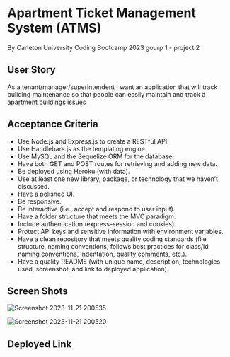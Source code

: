 # Apartment Ticket Management System (ATMS)
By Carleton University Coding Bootcamp 2023 gourp 1 - project 2

## User Story
As a tenant/manager/superintendent 
I want an application that will track building maintenance 
so that people can easily maintain and track a apartment buildings issues 

## Acceptance Criteria
- Use Node.js and Express.js to create a RESTful API.
- Use Handlebars.js as the templating engine.
- Use MySQL and the Sequelize ORM for the database.
- Have both GET and POST routes for retrieving and adding new data.
- Be deployed using Heroku (with data).
- Use at least one new library, package, or technology that we haven’t discussed.
- Have a polished UI.
- Be responsive.
- Be interactive (i.e., accept and respond to user input).
- Have a folder structure that meets the MVC paradigm.
- Include authentication (express-session and cookies).
- Protect API keys and sensitive information with environment variables.
- Have a clean repository that meets quality coding standards (file structure, naming conventions, follows best practices for class/id naming conventions, indentation, quality comments, etc.).
- Have a quality README (with unique name, description, technologies used, screenshot, and link to deployed application).

## Screen Shots
![Screenshot 2023-11-21 200535](https://github.com/bestedt/purpleturtle-Appartment-Management/assets/139821441/c5f7deb7-b433-4e46-9225-1ddbb4672482)

![Screenshot 2023-11-21 200520](https://github.com/bestedt/purpleturtle-Appartment-Management/assets/139821441/0c2c7647-976c-4074-af28-d02f565b8773)

## Deployed Link
